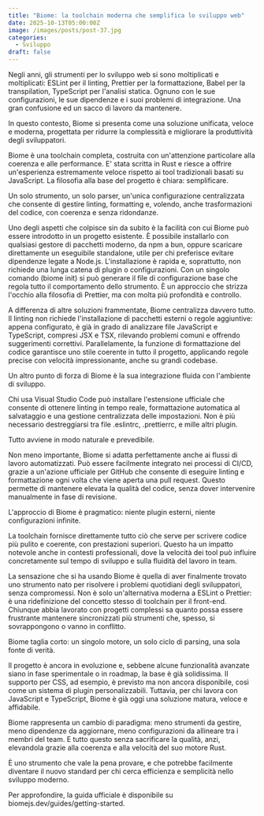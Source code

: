 ```yaml
---
title: "Biome: la toolchain moderna che semplifica lo sviluppo web"
date: 2025-10-13T05:00:00Z
image: /images/posts/post-37.jpg
categories:
  - Sviluppo
draft: false
---
```


Negli anni, gli strumenti per lo sviluppo web si sono moltiplicati e moltiplicati: ESLint per il linting, Prettier per la formattazione, Babel per la transpilation, TypeScript per l'analisi statica. Ognuno con le sue configurazioni, le sue dipendenze e i suoi problemi di integrazione. Una gran confusione ed un sacco di lavoro da mantenere.

In questo contesto, Biome si presenta come una soluzione unificata, veloce e moderna, progettata per ridurre la complessità e migliorare la produttività degli sviluppatori.

Biome è una toolchain completa, costruita con un'attenzione particolare alla coerenza e alle performance. E' stata scritta in Rust e riesce a offrire un'esperienza estremamente veloce rispetto ai tool tradizionali basati su JavaScript. La filosofia alla base del progetto è chiara: semplificare.

Un solo strumento, un solo parser, un'unica configurazione centralizzata che consente di gestire linting, formatting e, volendo, anche trasformazioni del codice, con coerenza e senza ridondanze.

Uno degli aspetti che colpisce sin da subito è la facilità con cui Biome può essere introdotto in un progetto esistente. È possibile installarlo con qualsiasi gestore di pacchetti moderno, da npm a bun, oppure scaricare direttamente un eseguibile standalone, utile per chi preferisce evitare dipendenze legate a Node.js. L'installazione è rapida e, soprattutto, non richiede una lunga catena di plugin o configurazioni. Con un singolo comando (biome init) si può generare il file di configurazione base che regola tutto il comportamento dello strumento. È un approccio che strizza l'occhio alla filosofia di Prettier, ma con molta più profondità e controllo.

A differenza di altre soluzioni frammentate, Biome centralizza davvero tutto. Il linting non richiede l'installazione di pacchetti esterni o regole aggiuntive: appena configurato, è già in grado di analizzare file JavaScript e TypeScript, compresi JSX e TSX, rilevando problemi comuni e offrendo suggerimenti correttivi. Parallelamente, la funzione di formattazione del codice garantisce uno stile coerente in tutto il progetto, applicando regole precise con velocità impressionante, anche su grandi codebase.

Un altro punto di forza di Biome è la sua integrazione fluida con l'ambiente di sviluppo.

Chi usa Visual Studio Code può installare l'estensione ufficiale che consente di ottenere linting in tempo reale, formattazione automatica al salvataggio e una gestione centralizzata delle impostazioni. Non è più necessario destreggiarsi tra file .eslintrc, .prettierrc, e mille altri plugin.

Tutto avviene in modo naturale e prevedibile.

Non meno importante, Biome si adatta perfettamente anche ai flussi di lavoro automatizzati. Può essere facilmente integrato nei processi di CI/CD, grazie a un'azione ufficiale per GitHub che consente di eseguire linting e formattazione ogni volta che viene aperta una pull request. Questo permette di mantenere elevata la qualità del codice, senza dover intervenire manualmente in fase di revisione.

L'approccio di Biome è pragmatico: niente plugin esterni, niente configurazioni infinite.

La toolchain fornisce direttamente tutto ciò che serve per scrivere codice più pulito e coerente, con prestazioni superiori. Questo ha un impatto notevole anche in contesti professionali, dove la velocità dei tool può influire concretamente sul tempo di sviluppo e sulla fluidità del lavoro in team.

La sensazione che si ha usando Biome è quella di aver finalmente trovato uno strumento nato per risolvere i problemi quotidiani degli sviluppatori, senza compromessi. Non è solo un'alternativa moderna a ESLint o Prettier: è una ridefinizione del concetto stesso di toolchain per il front-end. Chiunque abbia lavorato con progetti complessi sa quanto possa essere frustrante mantenere sincronizzati più strumenti che, spesso, si sovrappongono o vanno in conflitto.

Biome taglia corto: un singolo motore, un solo ciclo di parsing, una sola fonte di verità.

Il progetto è ancora in evoluzione e, sebbene alcune funzionalità avanzate siano in fase sperimentale o in roadmap, la base è già solidissima. Il supporto per CSS, ad esempio, è previsto ma non ancora disponibile, così come un sistema di plugin personalizzabili. Tuttavia, per chi lavora con JavaScript e TypeScript, Biome è già oggi una soluzione matura, veloce e affidabile.

Biome rappresenta un cambio di paradigma: meno strumenti da gestire, meno dipendenze da aggiornare, meno configurazioni da allineare tra i membri del team. E tutto questo senza sacrificare la qualità, anzi, elevandola grazie alla coerenza e alla velocità del suo motore Rust.

È uno strumento che vale la pena provare, e che potrebbe facilmente diventare il nuovo standard per chi cerca efficienza e semplicità nello sviluppo moderno.

Per approfondire, la guida ufficiale è disponibile su biomejs.dev/guides/getting-started.
